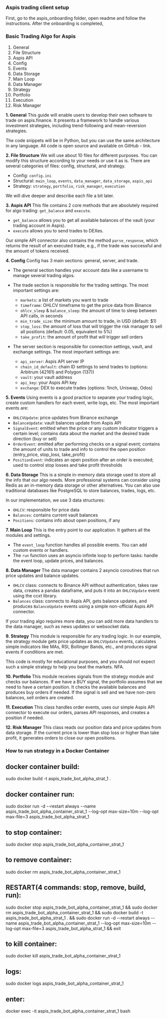 ### Aspis trading client setup

First, go to the aspis_onboarding folder, open readme and follow the instructions. 
After the onboarding is completed, 

### Basic Trading Algo for Aspis

1. General
2. File Structure
3. Aspis API
4. Config
5. Events
6. Data Storage
7. Main Loop
8. Data Manager
9. Strategy
10. Portfolio
11. Execution
12. Risk Manager

**1. General**
This guide will enable users to develop their own software to trade on aspis.finance. It presents a framework to handle various investment strategies, including trend-following and mean-reversion strategies.

The code snippets will be in Python, but you can use the same architecture in any language. All code is open source and available on GitHub - link.

**2. File Structure**
We will use about 10 files for different purposes. You can modify this structure according to your needs or use it as is. There are several categories of files: config, structural, and strategy.

- Config: `config.ini`
- Structural: `main_loop`, `events`, `data_manager`, `data_storage`, `aspis_api`
- Strategy: `strategy`, `portfolio`, `risk_manager`, `execution`

We will dive deeper and describe each file a bit later.

**3. Aspis API**
This file contains 2 core methods that are absolutely required for algo trading: `get_balance` and `execute`.

- `get_balance` allows you to get all available balances of the vault (your trading account in Aspis).
- `execute` allows you to send trades to DEXes.

Our simple API connector also contains the method `parse_response`, which returns the result of an executed trade, e.g., if the trade was successful and the amount of tokens received.

**4. Config**
Config has 3 main sections: general, server, and trade.

- The general section handles your account data like a username to manage several trading algos.
- The trade section is responsible for the trading settings. The most important settings are:
  - `markets`: a list of markets you want to trade
  - `timeframe`: OHLCV timeframe to get the price data from Binance
  - `ohlcv_sleep` & `balance_sleep`: the amount of time to sleep between API calls, in seconds
  - `min_trade_size`: the minimum amount to trade, in USD (default: $1)
  - `stop_loss`: the amount of loss that will trigger the risk manager to sell all positions (default: 0.05, equivalent to 5%)
  - `take_profit`: the amount of profit that will trigger sell orders

- The server section is responsible for connection settings, vault, and exchange settings. The most important settings are:
  - `api_server`: Aspis API server IP
  - `chain_id_default`: chain ID settings to send trades to (options: Arbitrum (42161) and Polygon (137))
  - `vault`: your vault address
  - `api_key`: your Aspis API key
  - `exchange`: DEX to execute trades (options: 1inch, Uniswap, Odos)

**5. Events**
Using events is a good practice to separate your trading logic, create custom handlers for each event, write logs, etc. The most important events are:
- `OHLCVUpdate`: price updates from Binance exchange
- `BalanceUpdate`: vault balances update from Aspis API
- `SignalEvent`: emitted when the price or any custom indicator triggers a certain level; contains data about the market and the desired trade direction (buy or sell)
- `OrderEvent`: emitted after performing checks on a signal event; contains the amount of units to trade and info to control the open position (entry_price, stop_loss, take_profit)
- `PositionEvent`: indicates an open position after an order is executed; used to control stop losses and take profit thresholds

**6. Data Storage**
This is a simple in-memory data storage used to store all the info that our algo needs. More professional systems can consider using Redis as an in-memory data storage or other alternatives. You can also use traditional databases like PostgreSQL to store balances, trades, logs, etc.

In our implementation, we use 3 data structures:
- `OHLCV`: responsible for price data
- `Balances`: contains current vault balances
- `Positions`: contains info about open positions, if any

**7. Main Loop**
This is the entry point to our application. It gathers all the modules and settings. 
- The `event_loop` function handles all possible events. You can add custom events or handlers.
- The `run` function uses an asyncio infinite loop to perform tasks: handle the event loop, update prices, and balances.

**8. Data Manager**
The data manager contains 2 asyncio coroutines that run price updates and balance updates.

- `OHLCV` class: connects to Binance API without authentication, takes raw data, creates a pandas dataframe, and puts it into an `OHLCVUpdate` event using the ccxt library.
- `Balances` class: connects to Aspis API, gets balance updates, and produces `BalanceUpdate` events using a simple non-official Aspis API connector.

If your trading algo requires more data, you can add more data handlers to the data manager, such as news updates or websocket data.

**9. Strategy**
This module is responsible for any trading logic. In our example, the strategy module gets price updates as `OHLCVUpdate` events, calculates simple indicators like MAs, RSI, Bollinger Bands, etc., and produces signal events if conditions are met.

This code is mostly for educational purposes, and you should not expect such a simple strategy to help you beat the markets. NFA.

**10. Portfolio**
This module receives signals from the strategy module and checks our balances. If we have a BUY signal, the portfolio assumes that we need to have a certain position. It checks the available balances and produces buy orders if needed. If the signal is sell and we have non-zero balances, sell orders are created.

**11. Execution**
This class handles order events, uses our simple Aspis API connector to execute our orders, parses API responses, and creates a position if needed.

**12. Risk Manager**
This class reads our position data and price updates from data storage. If the current price is lower than stop loss or higher than take profit, it generates orders to close our open positions.


### How to run strategy in a Docker Container

## docker container build:
sudo docker build -t aspis_trade_bot_alpha_strat_1 .

## docker container run:
sudo docker run -d --restart always --name aspis_trade_bot_alpha_container_strat_1 --log-opt max-size=10m --log-opt max-file=3 aspis_trade_bot_alpha_strat_1

## to stop container:
sudo docker stop aspis_trade_bot_alpha_container_strat_1

## to remove container:
sudo docker rm aspis_trade_bot_alpha_container_strat_1

## RESTART(4 commands: stop, remove, build, run):
sudo docker stop aspis_trade_bot_alpha_container_strat_1 && sudo docker rm aspis_trade_bot_alpha_container_strat_1 && sudo docker build -t aspis_trade_bot_alpha_strat_1 . && sudo docker run -d --restart always --name aspis_trade_bot_alpha_container_strat_1 --log-opt max-size=10m --log-opt max-file=3 aspis_trade_bot_alpha_strat_1 && exit

## to kill container:
sudo docker kill aspis_trade_bot_alpha_container_strat_1

## logs:
sudo docker logs aspis_trade_bot_alpha_container_strat_1

## enter:
docker exec -it aspis_trade_bot_alpha_container_strat_1 bash
